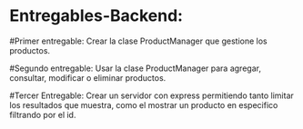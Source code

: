 # Entregables-Backend:

#Primer entregable:
Crear la clase ProductManager que gestione los productos.


#Segundo entregable:
Usar la clase ProductManager para agregar, consultar, modificar o eliminar productos.


#Tercer Entregable:
Crear un servidor con express permitiendo tanto limitar los resultados que muestra, como el mostrar un producto en especifico filtrando por el id.
